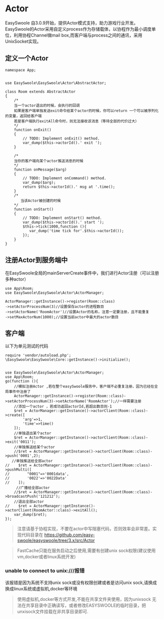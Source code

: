 # Actor
EasySwoole 自3.0.9开始，提供Actor模式支持，助力游戏行业开发。EasySwoole的Actor采用自定义process作为存储载体，以协程作为最小调度单位，利用协程Channel做mail box,而客户端与process之间的通讯，采用UnixSocket实现。

## 定义一个Actor
```
namespace App;


use EasySwoole\EasySwoole\Actor\AbstractActor;

class Room extends AbstractActor
{
    /*
    当一个actor退出的时候，会执行的回调
    如果是客户端单独发送exit命令给某个actor的时候，你可以return 一个可以被序列化的变量，返回给客户端
    若是客户端执行exitAll命令时，则无法接收该消息（等待全部的代价过大）
    */
    function onExit()
    {
        // TODO: Implement onExit() method.
        var_dump($this->actorId().' exit ');
    }
    
    /*
    当你的客户端向某个actor推送消息的时候
    */
    function onMessage($arg)
    {
        // TODO: Implement onCommand() method.
        var_dump($arg);
        return $this->actorId().' msg at '.time();
    }
    /*
       当该Actor被创建的时候
    */
    function onStart()
    {
        // TODO: Implement onStart() method.
        var_dump($this->actorId().' start ');
        $this->tick(1000,function (){
           var_dump('time tick for'.$this->actorId());
        });
    }
}
```

## 注册Actor到服务端中
在EasySwoole全局的mainServerCreate事件中，我们进行Actor注册（可以注册多种actor）
```
use App\Room;
use EasySwoole\EasySwoole\Actor\ActorManager;

ActorManager::getInstance()->register(Room::class)
->setActorProcessNum(3)//设置保存actor的进程数目
->setActorName('RoomActor')//设置Actor的名称，注意一定要注册，且不能重复
->setMaxActorNum(1000);//设置当前actor中最大的actor数目
```

## 客户端
以下为单元测试的代码
```
require 'vendor/autoload.php';
\EasySwoole\EasySwoole\Core::getInstance()->initialize();


use EasySwoole\EasySwoole\Actor\ActorManager;
use App\Room;
go(function (){
    //模拟注册Actor ,若在整个easySwoole服务中，客户端不必重复注册，因为已经在全局事件中注册了
    ActorManager::getInstance()->register(Room::class)->setActorProcessNum(3)->setActorName('RoomActor');//一样需要注册
    //添加一个actor ，若成功返回actorId,若超出数目则-1
    $ret = ActorManager::getInstance()->actorClient(Room::class)->create([
        'arg'=>1,
        'time'=>time()
    ]);
    //单独退出某个actor
    $ret = ActorManager::getInstance()->actorClient(Room::class)->exit('0011');
    //单独推送给某个actor
    //$ret = ActorManager::getInstance()->actorClient(Room::class)->push('0001',2);
   //单独推送给全部actor
//    $ret = ActorManager::getInstance()->actorClient(Room::class)->pushMulti([
//        "0001"=>'0001data',
//        '0022'=>'0022Data'
//    ]);
     //广播给全部actor
    //$ret = ActorManager::getInstance()->actorClient(Room::class)->broadcastPush('121212');
    //退出全部actor
//    $ret = ActorManager::getInstance()->actorClient(RoomActor::class)->exitAll();
    var_dump($ret);
});
```

> 注意请基于协程实现，不要在actor中写阻塞代码，否则效率会非常差。实现代码目录在 https://github.com/easy-swoole/easyswoole/tree/3.x/src/Actor


> FastCache只能在服务启动之后使用,需要有创建unix sock权限(建议使用vm,docker或者linux系统开发)

### unable to connect to unix:///报错
该报错是因为系统不支持unix sock或没有权限创建或者是访问unix sock,请换成换成linux系统或虚拟机,docker等环境

> 使用虚拟机,docker等方式开发,不能在共享文件夹使用，因为unixsock 无法在共享目录中正确读写，或者修改EASYSWOOLE的临时目录，把unxisock文件挂载在非共享目录即可.